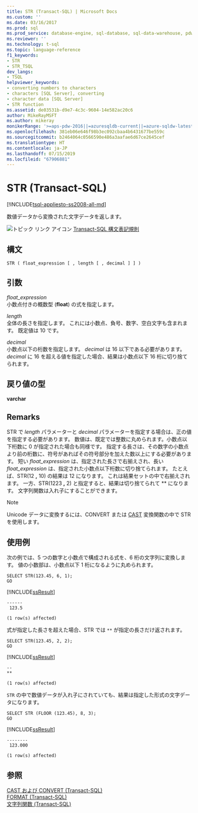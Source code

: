 ```yaml
---
title: STR (Transact-SQL) | Microsoft Docs
ms.custom: ''
ms.date: 03/16/2017
ms.prod: sql
ms.prod_service: database-engine, sql-database, sql-data-warehouse, pdw
ms.reviewer: ''
ms.technology: t-sql
ms.topic: language-reference
f1_keywords:
- STR
- STR_TSQL
dev_langs:
- TSQL
helpviewer_keywords:
- converting numbers to characters
- characters [SQL Server], converting
- character data [SQL Server]
- STR function
ms.assetid: de03531b-d9e7-4c3c-9604-14e582ac20c6
author: MikeRayMSFT
ms.author: mikeray
monikerRange: '>=aps-pdw-2016||=azuresqldb-current||=azure-sqldw-latest||>=sql-server-2016||=sqlallproducts-allversions||>=sql-server-linux-2017||=azuresqldb-mi-current'
ms.openlocfilehash: 381eb06e646f98b3ec092cbaa4b6431677be559c
ms.sourcegitcommit: b2464064c0566590e486a3aafae6d67ce2645cef
ms.translationtype: HT
ms.contentlocale: ja-JP
ms.lasthandoff: 07/15/2019
ms.locfileid: "67906881"
---
```

# <a name="str-transact-sql"></a>STR (Transact-SQL)
[!INCLUDE[tsql-appliesto-ss2008-all-md](../../includes/tsql-appliesto-ss2008-all-md.md)]

  数値データから変換された文字データを返します。  
  
 ![トピック リンク アイコン](../../database-engine/configure-windows/media/topic-link.gif "トピック リンク アイコン") [Transact-SQL 構文表記規則](../../t-sql/language-elements/transact-sql-syntax-conventions-transact-sql.md)  
  
## <a name="syntax"></a>構文  
  
```  
STR ( float_expression [ , length [ , decimal ] ] )  
```  
  
## <a name="arguments"></a>引数  
 *float_expression*  
 小数点付きの概数型 (**float**) の式を指定します。  
  
 *length*  
 全体の長さを指定します。 これには小数点、負号、数字、空白文字も含まれます。 既定値は 10 です。  
  
 *decimal*  
 小数点以下の桁数を指定します。 *decimal* は 16 以下である必要があります。 *decimal* に 16 を超える値を指定した場合、結果は小数点以下 16 桁に切り捨てられます。  
  
## <a name="return-types"></a>戻り値の型  
 **varchar**  
  
## <a name="remarks"></a>Remarks  
 STR で *length* パラメーターと *decimal* パラメーターを指定する場合は、正の値を指定する必要があります。 数値は、既定では整数に丸められます。小数点以下桁数に 0 が指定された場合も同様です。 指定する長さは、その数字の小数点より前の桁数に、符号があればその符号部分を加えた数以上にする必要があります。 短い *float_expression* は、指定された長さで右揃えされ、長い *float_expression* は、指定された小数点以下桁数に切り捨てられます。 たとえば、STR(12 **,** 10) の結果は 12 になります。 これは結果セットの中で右揃えされます。 一方、STR(1223 **,** 2) と指定すると、結果は切り捨てられて ** になります。 文字列関数は入れ子にすることができます。  
  
> [!NOTE]  
>  Unicode データに変換するには、CONVERT または [CAST](../../t-sql/functions/cast-and-convert-transact-sql.md) 変換関数の中で STR を使用します。  
  
## <a name="examples"></a>使用例  
 次の例では、5 つの数字と小数点で構成される式を、6 桁の文字列に変換します。 値の小数部は、小数点以下 1 桁になるように丸められます。  
  
```  
SELECT STR(123.45, 6, 1);  
GO  
```  
  
 [!INCLUDE[ssResult](../../includes/ssresult-md.md)]  
  
```  
------  
 123.5  
  
(1 row(s) affected)  
```  
  
 式が指定した長さを超えた場合、STR では `**` が指定の長さだけ返されます。  
  
```  
SELECT STR(123.45, 2, 2);  
GO  
```  
  
 [!INCLUDE[ssResult](../../includes/ssresult-md.md)]  
  
```  
--  
**  
  
(1 row(s) affected)  
```  
  
 `STR` の中で数値データが入れ子にされていても、結果は指定した形式の文字データになります。  
  
```  
SELECT STR (FLOOR (123.45), 8, 3);
GO  
```  
  
 [!INCLUDE[ssResult](../../includes/ssresult-md.md)]  
  
```  
--------  
 123.000  
  
(1 row(s) affected)  
```  
  
## <a name="see-also"></a>参照  
 [CAST および CONVERT &#40;Transact-SQL&#41;](../../t-sql/functions/cast-and-convert-transact-sql.md)  
 [FORMAT &#40;Transact-SQL&#41;](../../t-sql/functions/format-transact-sql.md)  
 [文字列関数 &#40;Transact-SQL&#41;](../../t-sql/functions/string-functions-transact-sql.md)  
  
  

